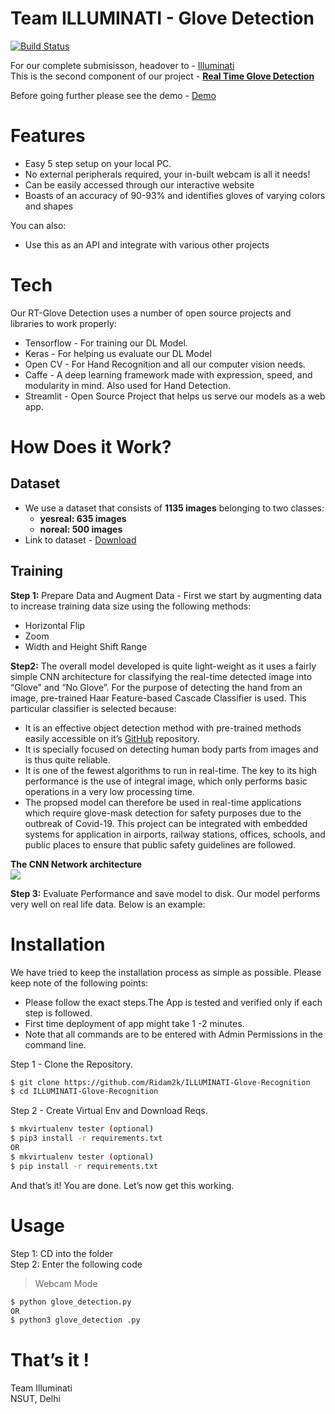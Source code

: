 ﻿

# Team ILLUMINATI - Glove Detection

[![Build Status](https://travis-ci.org/joemccann/dillinger.svg?branch=master)](https://travis-ci.org/joemccann/dillinger)

For our complete submisisson, headover to - [Illuminati](https://github.com/swatig23/myntra_ILLUMINATI)  
This is the second component of our project - [**Real Time Glove Detection**](https://github.com/Ridam2k/ILLUMINATI-Glove-Recognition)

Before going further please see the demo - [Demo](https://photos.app.goo.gl/HNz73R7qVCbS2LVp9)

# Features

-   Easy 5 step setup on your local PC.
-   No external peripherals required, your in-built webcam is all it needs!
-   Can be easily accessed through our interactive website
-   Boasts of an accuracy of 90-93% and identifies gloves of varying colors and shapes

You can also:

-   Use this as an API and integrate with various other projects

# Tech

Our RT-Glove Detection uses a number of open source projects and libraries to work properly:

-   Tensorflow - For training our DL Model.
-   Keras - For helping us evaluate our DL Model
-   Open CV - For Hand Recognition and all our computer vision needs.
-   Caffe - A deep learning framework made with expression, speed, and modularity in mind. Also used for Hand Detection.
-   Streamlit - Open Source Project that helps us serve our models as a web app.

# How Does it Work?

## Dataset

-   We use a dataset that consists of **1135 images** belonging to two classes:
    -   **yesreal: 635 images**
    -   **noreal: 500 images**
-   Link to dataset - [Download](https://www.kaggle.com/adityagupta008/medical-gloves-recognition-dataset)

## Training

**Step 1:** Prepare Data and Augment Data - First we start by augmenting data to increase training data size using the following methods:

-   Horizontal Flip
-   Zoom
-   Width and Height Shift Range

**Step2:** The overall model developed is quite light-weight as it uses a fairly simple CNN architecture for classifying the real-time detected image into “Glove” and “No Glove”. For the purpose of detecting the hand from an image, pre-trained Haar Feature-based Cascade Classifier is used. This particular classifier is selected because:

-   It is an effective object detection method with pre-trained methods easily accessible on it’s [GitHub](https://github.com/opencv/opencv/tree/master/data) repository.
-   It is specially focused on detecting human body parts from images and is thus quite reliable.
-   It is one of the fewest algorithms to run in real-time. The key to its high performance is the use of integral image, which only performs basic operations in a very low processing time.
-   The propsed model can therefore be used in real-time applications which require glove-mask detection for safety purposes due to the outbreak of Covid-19. This project can be integrated with embedded systems for application in airports, railway stations, offices, schools, and public places to ensure that public safety guidelines are followed.

**The CNN Network architecture**  
![](https://raw.githubusercontent.com/mk-gurucharan/Face-Mask-Detection/master/cnn_facemask.png)

**Step 3:** Evaluate Performance and save model to disk. Our model performs very well on real life data. Below is an example:

# Installation

We have tried to keep the installation process as simple as possible. Please keep note of the following points:

-   Please follow the exact steps.The App is tested and verified only if each step is followed.
-   First time deployment of app might take 1 -2 minutes.
-   Note that all commands are to be entered with Admin Permissions in the command line.

Step 1 - Clone the Repository.

```sh
$ git clone https://github.com/Ridam2k/ILLUMINATI-Glove-Recognition
$ cd ILLUMINATI-Glove-Recognition

```

Step 2 - Create Virtual Env and Download Reqs.

```sh
$ mkvirtualenv tester (optional)
$ pip3 install -r requirements.txt
OR
$ mkvirtualenv tester (optional)
$ pip install -r requirements.txt

```

And that’s it! You are done. Let’s now get this working.

# Usage

Step 1: CD into the folder  
Step 2: Enter the following code

> Webcam Mode

```sh
$ python glove_detection.py 
OR
$ python3 glove_detection .py 

```

# That’s it !

Team Illuminati  
NSUT, Delhi
